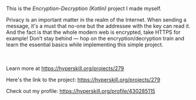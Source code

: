 This is the *Encryption-Decryption (Kotlin)* project I made myself.


<p>Privacy is an important matter in the realm of the Internet. When sending a message, it's a must that no-one but the addressee with the key can read it. And the fact is that the whole modern web is encrypted, take HTTPS for example! Don’t stay behind — hop on the encryption/decryption train and learn the essential basics while implementing this simple project.</p><br/><br/>Learn more at <a href="https://hyperskill.org/projects/279?utm_source=ide&utm_medium=ide&utm_campaign=ide&utm_content=project-card">https://hyperskill.org/projects/279</a>

Here's the link to the project: https://hyperskill.org/projects/279

Check out my profile: https://hyperskill.org/profile/430285115